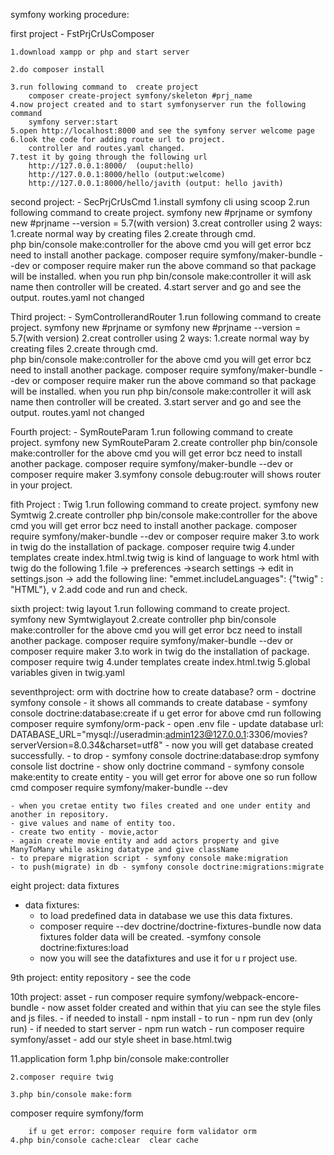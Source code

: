 symfony working procedure:

first project - FstPrjCrUsComposer

	1.download xampp or php and start server
 
	2.do composer install 
 
	3.run following command to  create project
		composer create-project symfony/skeleton #prj_name
	4.now project created and to start symfonyserver run the following command
		symfony server:start
	5.open http://localhost:8000 and see the symfony server welcome page
	6.look the code for adding route url to project.
		controller and routes.yaml changed.
	7.test it by going through the following url
		http://127.0.0.1:8000/  (ouput:hello)
		http://127.0.0.1:8000/hello (output:welcome)
		http://127.0.0.1:8000/hello/javith (output: hello javith)
  
second project:  - SecPrjCrUsCmd
	1.install symfony cli using scoop
	2.run following command to create project.
		symfony new #prjname or
		symfony new #prjname --version = 5.7(with version)
	3.creat controller using 2 ways:
		1.create normal way by creating files
		2.create through cmd.	
			php bin/console make:controller
		   for the above cmd you will get error bcz need to install another package.
			composer require symfony/maker-bundle --dev or
			composer require maker
		    run the above command so that package will be installed.
		   when you run php bin/console make:controller  it will ask name then controller will be created.
	4.start server and go and see the output.
			routes.yaml not changed 

   
Third project: - SymControllerandRouter
	1.run following command to create project.
		symfony new #prjname or
		symfony new #prjname --version = 5.7(with version)
	2.creat controller using 2 ways:
		1.create normal way by creating files
		2.create through cmd.	
			php bin/console make:controller
		   for the above cmd you will get error bcz need to install another package.
			composer require symfony/maker-bundle --dev or
			composer require maker
		    run the above command so that package will be installed.
		   when you run php bin/console make:controller  it will ask name then controller will be created.
	3.start server and go and see the output.
			routes.yaml not changed 


   
Fourth project: - SymRouteParam
	1.run following command to create project.
		symfony new SymRouteParam 
	2.create controller php bin/console make:controller
		for the above cmd you will get error bcz need to install another package.
			composer require symfony/maker-bundle --dev or
			composer require maker
	3.symfony console debug:router will shows router in your project.

 
fith Project : Twig 
	1.run following command to create project.
		symfony new Symtwig
	2.create controller php bin/console make:controller
		for the above cmd you will get error bcz need to install another package.
			composer require symfony/maker-bundle --dev or
			composer require maker
	3.to work in twig do the installation of package.
			composer require twig
	4.under templates create index.html.twig
		twig is kind of language
		to work html with twig do the following
			1.file -> preferences ->search settings -> edit in settings.json
			  -> add the following line:
				"emmet.includeLanguages": {"twig" : "HTML"},
		  v 	2.add code and run and check.

    
sixth project: twig layout
	1.run following command to create project.
		symfony new Symtwiglayout
	2.create controller php bin/console make:controller
		for the above cmd you will get error bcz need to install another package.
			composer require symfony/maker-bundle --dev or
			composer require maker
	3.to work in twig do the installation of package.
			composer require twig
	4.under templates create index.html.twig
	5.global variables given in twig.yaml


seventhproject: orm with doctrine
how to create database?
 orm - doctrine
	symfony console - it shows all commands 
	to create database - symfony console doctrine:database:create
	if u get error for above cmd run following
		 composer require symfony/orm-pack
	- open .env file
	- update database url:
	DATABASE_URL="mysql://useradmin:admin123@127.0.0.1:3306/movies?serverVersion=8.0.34&charset=utf8"
	- now you will get database created successfully.
	- to drop - symfony console doctrine:database:drop
	symfony console list doctrine - show only doctrine command
	- symfony console make:entity to create entity
	- you will get error for above one so run follow cmd
		composer require symfony/maker-bundle --dev

	- when you cretae entity two files created and one under entity and another in repository.
	- give values and name of entity too.
	- create two entity - movie,actor
	- again create movie entity and add actors property and give ManyToMany while asking datatype and give className
	- to prepare migration script - symfony console make:migration
	- to push(migrate) in db - symfony console doctrine:migrations:migrate

 
eight project: data fixtures
- data fixtures:
	- to load predefined data in database we use this data fixtures.
	- composer require --dev doctrine/doctrine-fixtures-bundle
	now data fixtures folder data will be created.
	-symfony console doctrine:fixtures:load
	- now you will see the datafixtures and use it for u r project use.

   
9th project: entity repository
	- see the code


 
10th project: asset
 	- run composer require symfony/webpack-encore-bundle
	- now asset folder created and within that yiu can see the style files and js files.
	- if needed to install - npm install
	- to run - npm run dev (only run)
	- if needed to start server - npm run watch
	- run composer require symfony/asset
	- add our style sheet in base.html.twig

 
11.application form
	1.php bin/console make:controller

	2.composer require twig
	
	3.php bin/console make:form
composer require symfony/form

		if u get error: composer require form validator orm
	4.php bin/console cache:clear  clear cache




